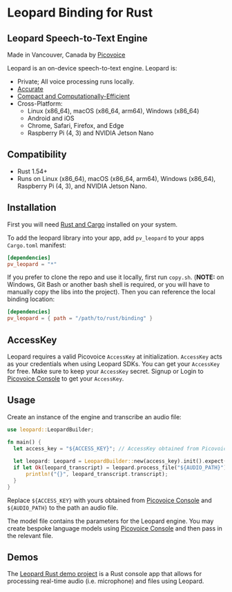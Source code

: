 # Leopard Binding for Rust

## Leopard Speech-to-Text Engine

Made in Vancouver, Canada by [Picovoice](https://picovoice.ai)

Leopard is an on-device speech-to-text engine. Leopard is:
- Private; All voice processing runs locally.
- [Accurate](https://picovoice.ai/docs/benchmark/stt/)
- [Compact and Computationally-Efficient](https://github.com/Picovoice/speech-to-text-benchmark#rtf)
- Cross-Platform:
    - Linux (x86_64), macOS (x86_64, arm64), Windows (x86_64)
    - Android and iOS
    - Chrome, Safari, Firefox, and Edge
    - Raspberry Pi (4, 3) and NVIDIA Jetson Nano

## Compatibility

- Rust 1.54+
- Runs on Linux (x86_64), macOS (x86_64, arm64), Windows (x86_64), Raspberry Pi (4, 3), and NVIDIA Jetson Nano.

## Installation

First you will need [Rust and Cargo](https://rustup.rs/) installed on your system.

To add the leopard library into your app, add `pv_leopard` to your apps `Cargo.toml` manifest:
```toml
[dependencies]
pv_leopard = "*"
```

If you prefer to clone the repo and use it locally, first run `copy.sh`.
(**NOTE:** on Windows, Git Bash or another bash shell is required, or you will have to manually copy the libs into the project).
Then you can reference the local binding location:
```toml
[dependencies]
pv_leopard = { path = "/path/to/rust/binding" }
```

## AccessKey

Leopard requires a valid Picovoice `AccessKey` at initialization. `AccessKey` acts as your credentials when using Leopard SDKs.
You can get your `AccessKey` for free. Make sure to keep your `AccessKey` secret.
Signup or Login to [Picovoice Console](https://console.picovoice.ai/) to get your `AccessKey`.

## Usage

Create an instance of the engine and transcribe an audio file:

```rust
use leopard::LeopardBuilder;

fn main() {
  let access_key = "${ACCESS_KEY}"; // AccessKey obtained from Picovoice Console (https://console.picovoice.ai/)
  
  let leopard: Leopard = LeopardBuilder::new(access_key).init().expect("Unable to create Leopard");
  if let Ok(leopard_transcript) = leopard.process_file("${AUDIO_PATH}") {
      println!("{}", leopard_transcript.transcript);
  }
}
```

Replace `${ACCESS_KEY}` with yours obtained from [Picovoice Console](https://console.picovoice.ai/) and
`${AUDIO_PATH}` to the path an audio file.

The model file contains the parameters for the Leopard engine. You may create bespoke language models using [Picovoice Console](https://console.picovoice.ai/) and then pass in the relevant file.

## Demos

The [Leopard Rust demo project](https://github.com/Picovoice/leopard/tree/master/demo/rust) is a Rust console app that allows for processing real-time audio (i.e. microphone) and files using Leopard.
